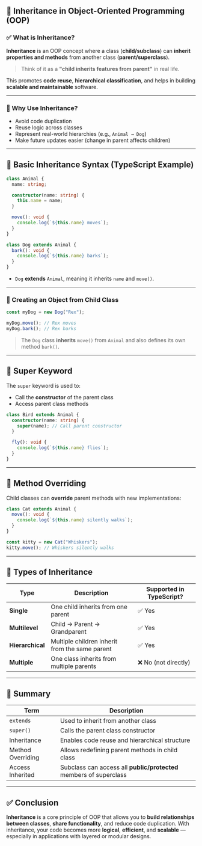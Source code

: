 ## 🔷 Inheritance in Object-Oriented Programming (OOP)

### ✅ What is Inheritance?

**Inheritance** is an OOP concept where a class (**child/subclass**) can **inherit properties and methods** from another class (**parent/superclass**).

> Think of it as a **"child inherits features from parent"** in real life.

This promotes **code reuse**, **hierarchical classification**, and helps in building **scalable and maintainable** software.

---

### 🔹 Why Use Inheritance?

* Avoid code duplication
* Reuse logic across classes
* Represent real-world hierarchies (e.g., `Animal → Dog`)
* Make future updates easier (change in parent affects children)

---

## 🔸 Basic Inheritance Syntax (TypeScript Example)

```typescript
class Animal {
  name: string;

  constructor(name: string) {
    this.name = name;
  }

  move(): void {
    console.log(`${this.name} moves`);
  }
}

class Dog extends Animal {
  bark(): void {
    console.log(`${this.name} barks`);
  }
}
```

* `Dog` **extends** `Animal`, meaning it inherits `name` and `move()`.

---

### 🔹 Creating an Object from Child Class

```typescript
const myDog = new Dog("Rex");

myDog.move(); // Rex moves
myDog.bark(); // Rex barks
```

> The `Dog` class **inherits** `move()` from `Animal` and also defines its own method `bark()`.

---

## 🔹 Super Keyword

The `super` keyword is used to:

* Call the **constructor** of the parent class
* Access parent class methods

```typescript
class Bird extends Animal {
  constructor(name: string) {
    super(name); // Call parent constructor
  }

  fly(): void {
    console.log(`${this.name} flies`);
  }
}
```

---

## 🔹 Method Overriding

Child classes can **override** parent methods with new implementations:

```typescript
class Cat extends Animal {
  move(): void {
    console.log(`${this.name} silently walks`);
  }
}

const kitty = new Cat("Whiskers");
kitty.move(); // Whiskers silently walks
```

---

## 🔹 Types of Inheritance

| Type             | Description                                    | Supported in TypeScript? |
| ---------------- | ---------------------------------------------- | ------------------------ |
| **Single**       | One child inherits from one parent             | ✅ Yes                    |
| **Multilevel**   | Child → Parent → Grandparent                   | ✅ Yes                    |
| **Hierarchical** | Multiple children inherit from the same parent | ✅ Yes                    |
| **Multiple**     | One class inherits from multiple parents       | ❌ No (not directly)      |

---

## 📌 Summary

| Term              | Description                                                        |
| ----------------- | ------------------------------------------------------------------ |
| `extends`         | Used to inherit from another class                                 |
| `super()`         | Calls the parent class constructor                                 |
| Inheritance       | Enables code reuse and hierarchical structure                      |
| Method Overriding | Allows redefining parent methods in child class                    |
| Access Inherited  | Subclass can access all **public/protected** members of superclass |

---

## ✅ Conclusion

**Inheritance** is a core principle of OOP that allows you to **build relationships between classes**, **share functionality**, and reduce code duplication. With inheritance, your code becomes more **logical**, **efficient**, and **scalable** — especially in applications with layered or modular designs.
